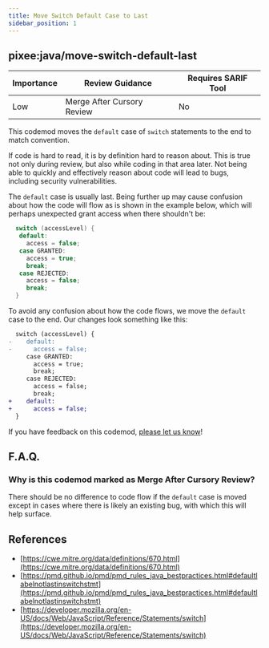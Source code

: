 ```yaml
---
title: Move Switch Default Case to Last
sidebar_position: 1
---
```


## pixee:java/move-switch-default-last

| Importance | Review Guidance            | Requires SARIF Tool |
|------------|----------------------------|---------------------|
| Low        | Merge After Cursory Review | No                  |

This codemod moves the `default` case of `switch` statements to the end to match convention.

If code is hard to read, it is by definition hard to reason about. This is true not only during review, but also while coding in that area later. Not being able to quickly and effectively reason about code will lead to bugs, including security vulnerabilities.

The `default` case is usually last. Being further up may cause confusion about how the code will flow as is shown in the example below, which will perhaps unexpected grant access when there shouldn't be:

```java
  switch (accessLevel) {
   default:
     access = false;
   case GRANTED:
     access = true;
     break;
   case REJECTED:
     access = false;
     break;
  }
```

To avoid any confusion about how the code flows, we move the `default` case to the end. Our changes look something like this:

```diff
  switch (accessLevel) {
-    default:
-      access = false;
     case GRANTED:
       access = true;
       break;
     case REJECTED:
       access = false;
       break;
+    default:
+      access = false;
  }
```

If you have feedback on this codemod, [please let us know](mailto:feedback@pixee.ai)!

## F.A.Q.

### Why is this codemod marked as Merge After Cursory Review?

There should be no difference to code flow if the `default` case is moved except in cases where there is likely an existing bug, with which this will help surface.

## References
 * [https://cwe.mitre.org/data/definitions/670.html](https://cwe.mitre.org/data/definitions/670.html)
 * [https://pmd.github.io/pmd/pmd_rules_java_bestpractices.html#defaultlabelnotlastinswitchstmt](https://pmd.github.io/pmd/pmd_rules_java_bestpractices.html#defaultlabelnotlastinswitchstmt)
 * [https://developer.mozilla.org/en-US/docs/Web/JavaScript/Reference/Statements/switch](https://developer.mozilla.org/en-US/docs/Web/JavaScript/Reference/Statements/switch)
